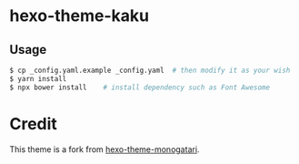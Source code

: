 # hexo-theme-kaku

## Usage

```bash
$ cp _config.yaml.example _config.yaml  # then modify it as your wish
$ yarn install
$ npx bower install    # install dependency such as Font Awesome
```

# Credit

This theme is a fork from [hexo-theme-monogatari](https://github.com/foreachsam/hexo-theme-monogatari).

